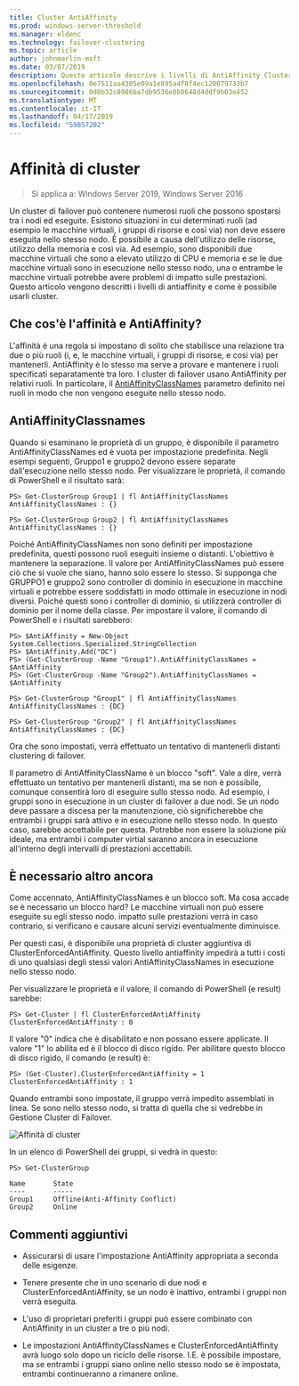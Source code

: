```yaml
---
title: Cluster AntiAffinity
ms.prod: windows-server-threshold
ms.manager: eldenc
ms.technology: failover-clustering
ms.topic: article
author: johnmarlin-msft
ms.date: 03/07/2019
description: Questo articolo descrive i livelli di AntiAffinity Cluster di Failover
ms.openlocfilehash: 0e7511aa4305e09a1e895a4f8f4ec120079733b7
ms.sourcegitcommit: 0d0b32c8986ba7db9536e0b8648d4ddf9b03e452
ms.translationtype: MT
ms.contentlocale: it-IT
ms.lasthandoff: 04/17/2019
ms.locfileid: "59857202"
---
```

# <a name="cluster-affinity"></a>Affinità di cluster

> Si applica a: Windows Server 2019, Windows Server 2016

Un cluster di failover può contenere numerosi ruoli che possono spostarsi tra i nodi ed eseguite.  Esistono situazioni in cui determinati ruoli (ad esempio le macchine virtuali, i gruppi di risorse e così via) non deve essere eseguita nello stesso nodo.  È possibile a causa dell'utilizzo delle risorse, utilizzo della memoria e così via.  Ad esempio, sono disponibili due macchine virtuali che sono a elevato utilizzo di CPU e memoria e se le due macchine virtuali sono in esecuzione nello stesso nodo, una o entrambe le macchine virtuali potrebbe avere problemi di impatto sulle prestazioni.  Questo articolo vengono descritti i livelli di antiaffinity e come è possibile usarli cluster.

## <a name="what-is-affinity-and-antiaffinity"></a>Che cos'è l'affinità e AntiAffinity?

L'affinità è una regola si impostano di solito che stabilisce una relazione tra due o più ruoli (i, e, le macchine virtuali, i gruppi di risorse, e così via) per mantenerli.  AntiAffinity è lo stesso ma serve a provare e mantenere i ruoli specificati separatamente tra loro.  I cluster di failover usano AntiAffinity per relativi ruoli.  In particolare, il [AntiAffinityClassNames](https://docs.microsoft.com/previous-versions/windows/desktop/mscs/groups-antiaffinityclassnames) parametro definito nei ruoli in modo che non vengono eseguite nello stesso nodo.  

## <a name="antiaffinityclassnames"></a>AntiAffinityClassnames

Quando si esaminano le proprietà di un gruppo, è disponibile il parametro AntiAffinityClassNames ed è vuota per impostazione predefinita.  Negli esempi seguenti, Gruppo1 e gruppo2 devono essere separate dall'esecuzione nello stesso nodo.  Per visualizzare le proprietà, il comando di PowerShell e il risultato sarà:

    PS> Get-ClusterGroup Group1 | fl AntiAffinityClassNames
    AntiAffinityClassNames : {}

    PS> Get-ClusterGroup Group2 | fl AntiAffinityClassNames
    AntiAffinityClassNames : {}

Poiché AntiAffinityClassNames non sono definiti per impostazione predefinita, questi possono ruoli eseguiti insieme o distanti.  L'obiettivo è mantenere la separazione.  Il valore per AntiAffinityClassNames può essere ciò che si vuole che siano, hanno solo essere lo stesso.  Si supponga che GRUPPO1 e gruppo2 sono controller di dominio in esecuzione in macchine virtuali e potrebbe essere soddisfatti in modo ottimale in esecuzione in nodi diversi.  Poiché questi sono i controller di dominio, si utilizzerà controller di dominio per il nome della classe.  Per impostare il valore, il comando di PowerShell e i risultati sarebbero:

    PS> $AntiAffinity = New-Object System.Collections.Specialized.StringCollection
    PS> $AntiAffinity.Add("DC")
    PS> (Get-ClusterGroup -Name "Group1").AntiAffinityClassNames = $AntiAffinity
    PS> (Get-ClusterGroup -Name "Group2").AntiAffinityClassNames = $AntiAffinity

    PS> Get-ClusterGroup "Group1" | fl AntiAffinityClassNames
    AntiAffinityClassNames : {DC}

    PS> Get-ClusterGroup "Group2" | fl AntiAffinityClassNames
    AntiAffinityClassNames : {DC}

Ora che sono impostati, verrà effettuato un tentativo di mantenerli distanti clustering di failover.  

Il parametro di AntiAffinityClassName è un blocco "soft".  Vale a dire, verrà effettuato un tentativo per mantenerli distanti, ma se non è possibile, comunque consentirà loro di eseguire sullo stesso nodo.  Ad esempio, i gruppi sono in esecuzione in un cluster di failover a due nodi.  Se un nodo deve passare a discesa per la manutenzione, ciò significherebbe che entrambi i gruppi sarà attivo e in esecuzione nello stesso nodo.  In questo caso, sarebbe accettabile per questa.  Potrebbe non essere la soluzione più ideale, ma entrambi i computer virtial saranno ancora in esecuzione all'interno degli intervalli di prestazioni accettabili.

## <a name="i-need-more"></a>È necessario altro ancora

Come accennato, AntiAffinityClassNames è un blocco soft.  Ma cosa accade se è necessario un blocco hard?  Le macchine virtuali non può essere eseguite su egli stesso nodo. impatto sulle prestazioni verrà in caso contrario, si verificano e causare alcuni servizi eventualmente diminuisce.

Per questi casi, è disponibile una proprietà di cluster aggiuntiva di ClusterEnforcedAntiAffinity.  Questo livello antiaffinity impedirà a tutti i costi di uno qualsiasi degli stessi valori AntiAffinityClassNames in esecuzione nello stesso nodo.

Per visualizzare le proprietà e il valore, il comando di PowerShell (e result) sarebbe:

    PS> Get-Cluster | fl ClusterEnforcedAntiAffinity
    ClusterEnforcedAntiAffinity : 0

Il valore "0" indica che è disabilitato e non possano essere applicate.  Il valore "1" lo abilita ed è il blocco di disco rigido.  Per abilitare questo blocco di disco rigido, il comando (e result) è:

    PS> (Get-Cluster).ClusterEnforcedAntiAffinity = 1
    ClusterEnforcedAntiAffinity : 1

Quando entrambi sono impostate, il gruppo verrà impedito assemblati in linea.  Se sono nello stesso nodo, si tratta di quella che si vedrebbe in Gestione Cluster di Failover.

![Affinità di cluster](media\Cluster-Affinity\Cluster-Affinity-1.png)

In un elenco di PowerShell dei gruppi, si vedrà in questo:

    PS> Get-ClusterGroup

    Name       State
    ----       -----
    Group1     Offline(Anti-Affinity Conflict)
    Group2     Online

## <a name="additional-comments"></a>Commenti aggiuntivi

- Assicurarsi di usare l'impostazione AntiAffinity appropriata a seconda delle esigenze.
- Tenere presente che in uno scenario di due nodi e ClusterEnforcedAntiAffinity, se un nodo è inattivo, entrambi i gruppi non verrà eseguita.  

- L'uso di proprietari preferiti i gruppi può essere combinato con AntiAffinity in un cluster a tre o più nodi.
- Le impostazioni AntiAffinityClassNames e ClusterEnforcedAntiAffinity avrà luogo solo dopo un riciclo delle risorse. I.E. è possibile impostare, ma se entrambi i gruppi siano online nello stesso nodo se è impostata, entrambi continueranno a rimanere online.



